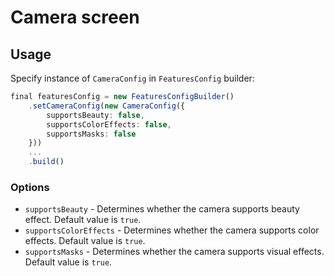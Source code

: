 # Camera screen

## Usage

Specify instance of ```CameraConfig``` in ```FeaturesConfig``` builder:

```typescript
final featuresConfig = new FeaturesConfigBuilder()
    .setCameraConfig(new CameraConfig({ 
        supportsBeauty: false,
        supportsColorEffects: false, 
        supportsMasks: false 
    }))
    ...
    .build()
```

### Options

- ```supportsBeauty``` - Determines whether the camera supports beauty effect. Default value is ```true```.
- ```supportsColorEffects``` - Determines whether the camera supports color effects. Default value is ```true```.
- ```supportsMasks``` - Determines whether the camera supports visual effects. Default value is ```true```.

